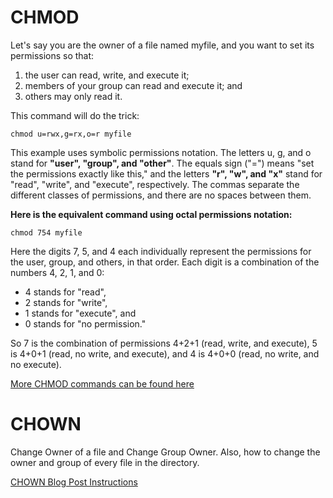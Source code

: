 # CHMOD

Let's say you are the owner of a file named myfile, and you want to set its permissions so that:

<ol>
  <li>the user can read, write, and execute it;</li>
  <li>members of your group can read and execute it; and </li>
  <li>others may only read it.</li>  
</ol>

This command will do the trick:

`chmod u=rwx,g=rx,o=r myfile`

This example uses symbolic permissions notation. The letters u, g, and o stand for **"user", "group", and "other"**. 
The equals sign ("=") means "set the permissions exactly like this," and the letters **"r", "w", and "x"** stand for "read", "write", and "execute", respectively. 
The commas separate the different classes of permissions, and there are no spaces between them.

**Here is the equivalent command using octal permissions notation:**

`chmod 754 myfile`

Here the digits 7, 5, and 4 each individually represent the permissions for the user, group, and others, in that order. 
Each digit is a combination of the numbers 4, 2, 1, and 0:

 <ul>
  <li> 4 stands for "read",</li>
  <li>2 stands for "write",</li>
  <li>1 stands for "execute", and</li>
  <li>0 stands for "no permission."</li>
</ul>

So 7 is the combination of permissions 4+2+1 (read, write, and execute), 5 is 4+0+1 (read, no write, and execute), 
and 4 is 4+0+0 (read, no write, and no execute).

<a href = https://www.computerhope.com/unix/uchmod.htm target="_blank">More CHMOD commands can be found here</a>

# CHOWN

Change Owner of a file and Change Group Owner. Also, how to change the owner and group of every file in the directory. 

<a href = https://linuxize.com/post/linux-chown-command target="_blank">CHOWN Blog Post Instructions </a>
